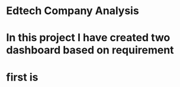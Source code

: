 # Edtech Company Analysis
# In this project I have created two dashboard based on requirement 
# first is 

